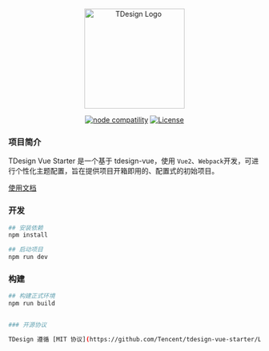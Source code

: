<p style="display:flex; justify-content: center">

</p>
<p align="center">
  <a href="https://tdesign.tencent.com/starter/vue/#/dashboard/base" target="_blank">
    <img alt="TDesign Logo" width="200" src="https://tdesign.gtimg.com/starter/brand-logo.svg">
  </a>
</p>

<p align="center">
  <a href="https://nodejs.org/en/about/releases/"><img src="https://img.shields.io/node/v/vite.svg" alt="node compatility"></a>
  <a href="https://github.com/Tencent/tdesign-vue/blob/develop/LICENSE">
    <img src="https://img.shields.io/npm/l/tdesign-vue.svg?sanitize=true" alt="License">
  </a>
</p>

### 项目简介

TDesign Vue Starter 是一个基于 tdesign-vue，使用 `Vue2`、`Webpack`开发，可进行个性化主题配置，旨在提供项目开箱即用的、配置式的初始项目。

<p>
  <a href="https://tdesign.tencent.com/starter/">使用文档</a>

</p>

### 开发

```bash
## 安装依赖
npm install

## 启动项目
npm run dev
```

### 构建

```bash
## 构建正式环境
npm run build


### 开源协议

TDesign 遵循 [MIT 协议](https://github.com/Tencent/tdesign-vue-starter/LICENSE)。
